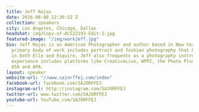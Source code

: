 ```yaml
---
title: Jeff Rojas
date: 2016-08-08 12:36:52 Z
collection: speakers
city: Los Angeles, Chicago, Dallas
headshot: img/Copy-of-ACS22193-Edit-2.jpg
featured-image: "/img/workJeff.jpg"
bio: Jeff Rojas is an American Photographer and author based in New York City. His
  primary body of work includes portrait and fashion photography that has been published
  in both Elle and Esquire. Jeff also frequents as a photography instructor. His teaching
  experience includes platforms like CreativeLive, WPPI, the Photo Plus Expo, Imaging
  USA and APA.
layout: speaker
website-url: "//www.sajorffej.com/index"
facebook-url: facebook.com/SAJORFFEJ
instagram-url: http://instagram.com/SAJORFFEJ
twitter-url: www.twitter.com/SAJORFFEJ
youtube-url: YouTube.com/SAJORFFEJ
---
```


